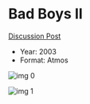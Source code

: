# Bad Boys II

[Discussion Post](https://www.avsforum.com/threads/bass-eq-for-filtered-movies.2995212/post-56693206)

* Year: 2003
* Format: Atmos

![img 0](https://i.imgur.com/A62vc8J.jpg)

![img 1](https://i.imgur.com/w7DbLwb.png)

